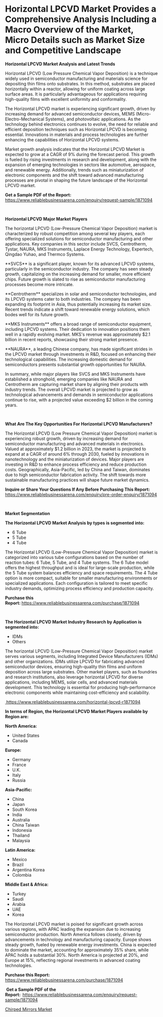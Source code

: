 <p><h1>Horizontal LPCVD Market Provides a Comprehensive Analysis Including a Macro Overview of the Market, Micro Details such as Market Size and Competitive Landscape</h1></p><p><strong>Horizontal LPCVD Market Analysis and Latest Trends</strong></p>
<p><p>Horizontal LPCVD (Low Pressure Chemical Vapor Deposition) is a technique widely used in semiconductor manufacturing and materials science for depositing thin films onto substrates. In this method, substrates are placed horizontally within a reactor, allowing for uniform coating across large surface areas. It is particularly advantageous for applications requiring high-quality films with excellent uniformity and conformality.</p><p>The Horizontal LPCVD market is experiencing significant growth, driven by increasing demand for advanced semiconductor devices, MEMS (Micro-Electro-Mechanical Systems), and photovoltaic applications. As the technology behind electronics continues to evolve, the need for reliable and efficient deposition techniques such as Horizontal LPCVD is becoming essential. Innovations in materials and process technologies are further enhancing the capabilities of Horizontal LPCVD systems.</p><p>Market growth analysis indicates that the Horizontal LPCVD Market is expected to grow at a CAGR of 9% during the forecast period. This growth is fueled by rising investments in research and development, along with the expansion of emerging technologies in sectors like automotive, aerospace, and renewable energy. Additionally, trends such as miniaturization of electronic components and the shift toward advanced manufacturing processes are pivotal in shaping the future landscape of the Horizontal LPCVD market.</p></p>
<p><strong>Get a Sample PDF of the Report:&nbsp;</strong> <a href="https://www.reliablebusinessarena.com/enquiry/request-sample/1871094?utm_campaign=3270&utm_medium=2&utm_source=Github&utm_content=ia&utm_term=11042025&utm_id=horizontal-lpcvd">https://www.reliablebusinessarena.com/enquiry/request-sample/1871094</a></p>
<p>&nbsp;</p>
<p><strong>Horizontal LPCVD Major Market Players</strong></p>
<p><p>The horizontal LPCVD (Low-Pressure Chemical Vapor Deposition) market is characterized by robust competition among several key players, each offering specialized solutions for semiconductor manufacturing and other applications. Key companies in this sector include SVCS, Centrotherm, Tystar, NAURA, MKS Instruments, Laplace Energy Technology, Expertech, Qingdao Yuhao, and Thermco Systems.</p><p>**SVCS** is a significant player, known for its advanced LPCVD systems, particularly in the semiconductor industry. The company has seen steady growth, capitalizing on the increasing demand for smaller, more efficient chips. Future growth is slated to rise as semiconductor manufacturing processes become more intricate.</p><p>**Centrotherm** specializes in solar and semiconductor technologies, and its LPCVD systems cater to both industries. The company has been expanding its footprint in Asia, thus potentially increasing its market size. Recent trends indicate a shift toward renewable energy solutions, which bodes well for its future growth.</p><p>**MKS Instruments** offers a broad range of semiconductor equipment, including LPCVD systems. Their dedication to innovation positions them well in a rapidly evolving market. MKS's revenue was approximately $2.1 billion in recent reports, showcasing their strong market presence.</p><p>**NAURA**, a leading Chinese company, has made significant strides in the LPCVD market through investments in R&D, focused on enhancing their technological capabilities. The increasing domestic demand for semiconductors presents substantial growth opportunities for NAURA.</p><p>In summary, while major players like SVCS and MKS Instruments have established a stronghold, emerging companies like NAURA and Centrotherm are capturing market share by aligning their products with industry trends. The overall LPCVD market is projected to grow as technological advancements and demands in semiconductor applications continue to rise, with a projected value exceeding $2 billion in the coming years.</p></p>
<p>&nbsp;</p>
<p><strong>What Are The Key Opportunities For Horizontal LPCVD Manufacturers?</strong></p>
<p><p>The Horizontal LPCVD (Low Pressure Chemical Vapor Deposition) market is experiencing robust growth, driven by increasing demand for semiconductor manufacturing and advanced materials in electronics. Valued at approximately $1.2 billion in 2023, the market is projected to expand at a CAGR of around 6% through 2030, fueled by innovations in nanotechnology and the miniaturization of devices. Major players are investing in R&D to enhance process efficiency and reduce production costs. Geographically, Asia-Pacific, led by China and Taiwan, dominates due to high semiconductor fabrication activity. The shift towards more sustainable manufacturing practices will shape future market dynamics.</p></p>
<p><strong>Inquire or Share Your Questions If Any Before Purchasing This Report:</strong> <a href="https://www.reliablebusinessarena.com/enquiry/pre-order-enquiry/1871094?utm_campaign=3270&utm_medium=2&utm_source=Github&utm_content=ia&utm_term=11042025&utm_id=horizontal-lpcvd">https://www.reliablebusinessarena.com/enquiry/pre-order-enquiry/1871094</a></p>
<p>&nbsp;</p>
<p><strong>Market Segmentation</strong></p>
<p><strong>The Horizontal LPCVD Market Analysis by types is segmented into:</strong></p>
<p><ul><li>6 Tube</li><li>5 Tube</li><li>4 Tube</li></ul></p>
<p><p>The Horizontal LPCVD (Low-Pressure Chemical Vapor Deposition) market is categorized into various tube configurations based on the number of reaction tubes: 6 Tube, 5 Tube, and 4 Tube systems. The 6 Tube model offers the highest throughput and is ideal for large-scale production, while the 5 Tube system balances efficiency and space requirements. The 4 Tube option is more compact, suitable for smaller manufacturing environments or specialized applications. Each configuration is tailored to meet specific industry demands, optimizing process efficiency and production capacity.</p></p>
<p><strong>Purchase this Report:&nbsp;</strong><a href="https://www.reliablebusinessarena.com/purchase/1871094?utm_campaign=3270&utm_medium=2&utm_source=Github&utm_content=ia&utm_term=11042025&utm_id=horizontal-lpcvd">https://www.reliablebusinessarena.com/purchase/1871094</a></p>
<p>&nbsp;</p>
<p><strong>The Horizontal LPCVD Market Industry Research by Application is segmented into:</strong></p>
<p><ul><li>IDMs</li><li>Others</li></ul></p>
<p><p>The horizontal LPCVD (Low-Pressure Chemical Vapor Deposition) market serves various segments, including Integrated Device Manufacturers (IDMs) and other organizations. IDMs utilize LPCVD for fabricating advanced semiconductor devices, ensuring high-quality thin films and uniform deposition across large substrates. Other market players, such as foundries and research institutions, also leverage horizontal LPCVD for diverse applications, including MEMS, solar cells, and advanced materials development. This technology is essential for producing high-performance electronic components while maintaining cost-efficiency and scalability.</p></p>
<p><a href="https://www.reliablebusinessarena.com/horizontal-lpcvd-r1871094?utm_campaign=3270&utm_medium=2&utm_source=Github&utm_content=ia&utm_term=11042025&utm_id=horizontal-lpcvd">&nbsp;https://www.reliablebusinessarena.com/horizontal-lpcvd-r1871094</a></p>
<p><strong>In terms of Region, the Horizontal LPCVD Market Players available by Region are:</strong></p>
<p>
    <p> <strong> North America: </strong>
        <ul>
            <li>United States</li>
            <li>Canada</li>
        </ul>
        </p> 
    <p> <strong> Europe: </strong>
        <ul>
            <li>Germany</li>
            <li>France</li>
            <li>U.K.</li>
            <li>Italy</li>
            <li>Russia</li>
        </ul>
        </p> 
    <p> <strong> Asia-Pacific: </strong>
        <ul>
            <li>China</li>
            <li>Japan</li>
            <li>South Korea</li>
            <li>India</li>
            <li>Australia</li>
            <li>China Taiwan</li>
            <li>Indonesia</li>
            <li>Thailand</li>
            <li>Malaysia</li>
        </ul>
        </p> 
    <p> <strong> Latin America: </strong>
        <ul>
            <li>Mexico</li>
            <li>Brazil</li>
            <li>Argentina Korea</li>
            <li>Colombia</li>
        </ul>
        </p> 
    <p> <strong> Middle East & Africa: </strong>
        <ul>
            <li>Turkey</li>
            <li>Saudi</li>
            <li>Arabia</li>
            <li>UAE</li>
            <li>Korea</li>
        </ul>
    </p>
    </p>
<p><p>The Horizontal LPCVD market is poised for significant growth across various regions, with APAC leading the expansion due to increasing semiconductor production. North America follows closely, driven by advancements in technology and manufacturing capacity. Europe shows steady growth, fueled by renewable energy investments. China is expected to dominate the market, accounting for approximately 35% share, while APAC holds a substantial 30%. North America is projected at 20%, and Europe at 15%, reflecting regional investments in advanced coating technologies.</p></p>
<p><strong>Purchase this Report: </strong><a href="https://www.reliablebusinessarena.com/purchase/1871094?utm_campaign=3270&utm_medium=2&utm_source=Github&utm_content=ia&utm_term=11042025&utm_id=horizontal-lpcvd">https://www.reliablebusinessarena.com/purchase/1871094</a></p>
<p>&nbsp;<strong>Get a Sample PDF of the Report:&nbsp;&nbsp;</strong><a href="https://www.reliablebusinessarena.com/enquiry/request-sample/1871094?utm_campaign=3270&utm_medium=2&utm_source=Github&utm_content=ia&utm_term=11042025&utm_id=horizontal-lpcvd">https://www.reliablebusinessarena.com/enquiry/request-sample/1871094</a></p>
<p><strong></strong></p>
<p><p><a href="https://github.com/furnoirons9e/Market-Research-Report-List-1/blob/main/chirped-mirrors-market.md?utm_campaign=3270&utm_medium=2&utm_source=Github&utm_content=ia&utm_term=11042025&utm_id=horizontal-lpcvd">Chirped Mirrors Market</a></p></p>
